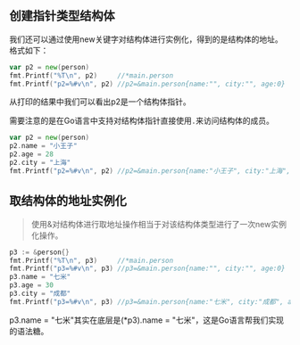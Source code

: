 ## 创建指针类型结构体
我们还可以通过使用new关键字对结构体进行实例化，得到的是结构体的地址。 格式如下：
```go
var p2 = new(person)
fmt.Printf("%T\n", p2)     //*main.person
fmt.Printf("p2=%#v\n", p2) //p2=&main.person{name:"", city:"", age:0}
```
从打印的结果中我们可以看出p2是一个结构体指针。

需要注意的是在Go语言中支持对结构体指针直接使用`.`来访问结构体的成员。
```go
var p2 = new(person)
p2.name = "小王子"
p2.age = 28
p2.city = "上海"
fmt.Printf("p2=%#v\n", p2) //p2=&main.person{name:"小王子", city:"上海", age:28}
```
## 取结构体的地址实例化
>使用&对结构体进行取地址操作相当于对该结构体类型进行了一次new实例化操作。
```go
p3 := &person{}
fmt.Printf("%T\n", p3)     //*main.person
fmt.Printf("p3=%#v\n", p3) //p3=&main.person{name:"", city:"", age:0}
p3.name = "七米"
p3.age = 30
p3.city = "成都"
fmt.Printf("p3=%#v\n", p3) //p3=&main.person{name:"七米", city:"成都", age:30}
```
p3.name = "七米"其实在底层是(*p3).name = "七米"，这是Go语言帮我们实现的语法糖。












